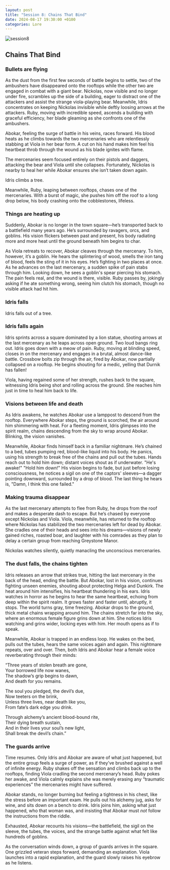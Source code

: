 ```yaml
---
layout: post
title: "Session 8: Chains That Bind"
date: 2024-08-17 19:30:00 +0100
categories: Lore
---
```


![session8](https://github.com/user-attachments/assets/54b9d56d-85a1-43d4-8862-cea4611a2fe7)


## Chains That Bind

### Bullets are flying

As the dust from the first few seconds of battle begins to settle, two of the ambushers have disappeared onto the rooftops while the other two are engaged in combat with a giant bear. Nickolas, now visible and no longer under fire, scrambles up the side of a building, eager to distract one of the attackers and assist the strange viola-playing bear. Meanwhile, Idris concentrates on keeping Nickolas invisible while deftly loosing arrows at the attackers. Ruby, moving with incredible speed, ascends a building with graceful efficiency, her blade gleaming as she confronts one of the ambushers.

Abokar, feeling the surge of battle in his veins, races forward. His blood heats as he climbs towards the two mercenaries who are relentlessly stabbing at Viola in her bear form. A cut on his hand makes him feel his heartbeat throb through the wound as his blade ignites with flame.

The mercenaries seem focused entirely on their pistols and daggers, attacking the bear and Viola until she collapses. Fortunately, Nickolas is nearby to heal her while Abokar ensures she isn’t taken down again.

Idris climbs a tree.

Meanwhile, Ruby, leaping between rooftops, chases one of the mercenaries. With a burst of magic, she pushes him off the roof to a long drop below, his body crashing onto the cobblestones, lifeless.

### Things are heating up

Suddenly, Abokar is no longer in the town square—he’s transported back to a battlefield many years ago. He’s surrounded by ravagers, orcs, and goblins. His vision flickers between past and present, his body radiating more and more heat until the ground beneath him begins to char.

As Viola retreats to recover, Abokar cleaves through the mercenary. To him, however, it’s a goblin. He hears the splintering of wood, smells the iron tang of blood, feels the sting of it in his eyes. He’s fighting in two places at once. As he advances on the last mercenary, a sudden spike of pain stabs through him. Looking down, he sees a goblin's spear piercing his stomach. The pain feels real, and the wound is there, visible. Ruby passes by, jokingly asking if he ate something wrong, seeing him clutch his stomach, though no visible attack had hit him.

### Idris falls

Idris falls out of a tree.

### Idris falls again

Idris sprints across a square dominated by a lion statue, shooting arrows at the last mercenary as he leaps across open ground. Two loud bangs ring out. Idris goes down with a meow of pain. Ruby, moving at blinding speed, closes in on the mercenary and engages in a brutal, almost dance-like battle. Crossbow bolts zip through the air, fired by Abokar, now partially collapsed on a rooftop. He begins shouting for a medic, yelling that Durnik has fallen!

Viola, having regained some of her strength, rushes back to the square, witnessing Idris being shot and rolling across the ground. She reaches him just in time to heal him back to life.

### Visions between life and death

As Idris awakens, he watches Abokar use a lamppost to descend from the rooftop. Everywhere Abokar steps, the ground is scorched, the air around him shimmering with heat. For a fleeting moment, Idris glimpses into the spirit realm, chains descending from the sky to wrap around Abokar. Blinking, the vision vanishes.

Meanwhile, Abokar finds himself back in a familiar nightmare. He’s chained to a bed, tubes pumping red, blood-like liquid into his body. He panics, using his strength to break free of the chains and pull out the tubes. Hands reach out to hold him down; distant voices shout as if underwater. "He's awake!" "Hold him down!" His vision begins to fade, but just before losing consciousness, he notices a sigil on one of the captors' sleeves—a dagger pointing downward, surrounded by a drop of blood. The last thing he hears is, "Damn, I think this one failed."

### Making trauma disappear

As the last mercenary attempts to flee from Ruby, he drops from the roof and makes a desperate dash to escape. But he’s chased by everyone except Nickolas and Viola. Viola, meanwhile, has returned to the rooftop where Nickolas has stabilized the two mercenaries left for dead by Abokar. She cradles one of their heads and sees into his dreams—visions of newly gained riches, roasted boar, and laughter with his comrades as they plan to delay a certain group from reaching Greystone Manor.

Nickolas watches silently, quietly manacling the unconscious mercenaries.

### The dust falls, the chains tighten

Idris releases an arrow that strikes true, hitting the last mercenary in the back of the head, ending the battle. But Abokar, lost in his vision, continues fighting unseen enemies, shouting about protecting Helga and Dunkirk. The heat around him intensifies, his heartbeat thundering in his ears. Idris watches in horror as he begins to hear the same heartbeat, echoing from deep within the spirit realm. It grows faster and faster until, abruptly, it stops. The world turns gray, time freezing. Abokar drops to the ground, thick metal chains wrapping around him. The chains stretch far into the sky, where an enormous female figure grins down at him. She notices Idris watching and grins wider, locking eyes with him. Her mouth opens as if to speak.

Meanwhile, Abokar is trapped in an endless loop. He wakes on the bed, pulls out the tubes, hears the same voices again and again. This nightmare repeats, over and over. Then, both Idris and Abokar hear a female voice reverberating through their minds:

“Three years of stolen breath are gone,  
Your borrowed life now wanes,  
The shadow’s grip begins to dawn,  
And death for you remains.  

The soul you pledged, the devil’s due,  
Now teeters on the brink,  
Unless three lives, near death like you,  
From fate’s dark edge you drink.  

Through alchemy’s ancient blood-bound rite,  
Their dying breath sustain,  
And in their lives your soul’s new light,  
Shall break the devil’s chain.”

### The guards arrive

Time resumes. Only Idris and Abokar are aware of what just happened, but the entire group feels a surge of power, as if they’ve brushed against a well of infinite energy. Ruby shakes off the sensation and climbs back up to the rooftops, finding Viola cradling the second mercenary’s head. Ruby pokes her awake, and Viola calmly explains she was merely erasing any “traumatic experiences” the mercenaries might have suffered.

Abokar stands, no longer burning but feeling a tightness in his chest, like the stress before an important exam. He pulls out his alchemy jug, asks for wine, and sits down on a bench to drink. Idris joins him, asking what just happened, who that woman was, and insisting that Abokar must *not* follow the instructions from the riddle.

Exhausted, Abokar recounts his visions—the battlefield, the sigil on the sleeve, the tubes, the voices, and the strange battle against what felt like hundreds of goblins.

As the conversation winds down, a group of guards arrives in the square. One grizzled veteran steps forward, demanding an explanation. Viola launches into a rapid explanation, and the guard slowly raises his eyebrow as he listens.
